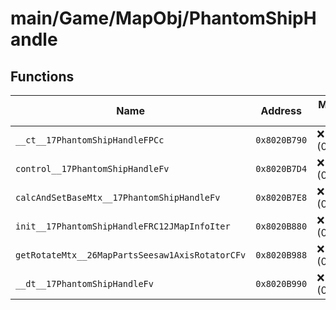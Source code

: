 # main/Game/MapObj/PhantomShipHandle

## Functions

| Name | Address | Match % |
|------|---------|---------|
| `__ct__17PhantomShipHandleFPCc` | `0x8020B790` | :x: (0.0%) |
| `control__17PhantomShipHandleFv` | `0x8020B7D4` | :x: (0.0%) |
| `calcAndSetBaseMtx__17PhantomShipHandleFv` | `0x8020B7E8` | :x: (0.0%) |
| `init__17PhantomShipHandleFRC12JMapInfoIter` | `0x8020B880` | :x: (0.0%) |
| `getRotateMtx__26MapPartsSeesaw1AxisRotatorCFv` | `0x8020B988` | :x: (0.0%) |
| `__dt__17PhantomShipHandleFv` | `0x8020B990` | :x: (0.0%) |